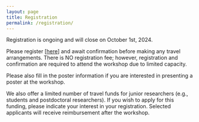 ```yaml
---
layout: page
title: Registration
permalink: /registration/
---
```


Registration is ongoing and will close on October 1st, 2024. 

Please register [<a href="https://forms.gle/N6t5TcLKWz5BJxEu7">here</a>] and await confirmation before making any travel arrangements. There is NO registration fee; however, registration and confirmation are required to attend the workshop due to limited capacity.

Please also fill in the poster information if you are interested in presenting a poster at the workshop. 

We also offer a limited number of travel funds for junior researchers (e.g., students and postdoctoral researchers). If you wish to apply for this funding, please indicate your interest in your registration. Selected applicants will receive reimbursement after the workshop.
